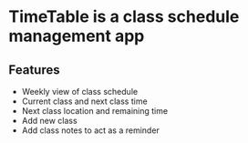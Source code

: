 # TimeTable is a class schedule management app
## Features
- Weekly view of class schedule
- Current class and next class time
- Next class location and remaining time
- Add new class
- Add class notes to act as a reminder
